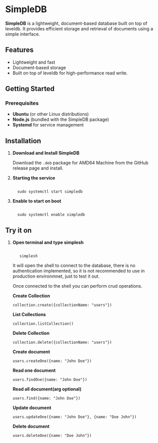 # SimpleDB

**SimpleDB** is a lightweight, document-based database built on top of leveldb. It provides efficient storage and retrieval of documents using a simple interface.

## Features

- Lightweight and fast
- Document-based storage
- Built on top of leveldb for high-performance read write.

## Getting Started

### Prerequisites

- **Ubuntu** (or other Linux distributions)
- **Node.js** (bundled with the SimpleDB package)
- **Systemd** for service management

## Installation

1. **Download and Install SimpleDB**
  
   Download the `.deb` package for AMD64 Machine from the GitHub release page and install.

2. **Starting the service**

   <code> 
     sudo systemctl start simpledb
   </code>
   

4. **Enable to start on boot**
   
   <code> 
     sudo systemctl enable simpledb
   </code>

   
## Try it on


1. **Open terminal and type simplesh**

   <code> 
      simplesh
   </code>

   <p> 
   It will open the shell to connect to the database, there is no authentication implemented, so it is not recommended to use in production environmnet, just to test it out.
   </p>

   <p> 
   Once connected to the shell you can perform crud operations.
   </p>

   <strong> Create Collection</strong>


   <code>collection.create({collectionName: "users"}) </code>


   <strong> List Collections</strong>


   <code>collection.listCollection() </code>


   <strong> Delete Collection</strong>


   <code>collection.delete({collectionName: "users"}) </code>


   <strong> Create document</strong>


   <code>users.createOne({name: "John Doe"}) </code>


   <strong> Read one document</strong>


   <code>users.findOne({name: "John Doe"}) </code>


   <strong> Read all document(arg optional)</strong>


   <code>users.find({name: "John Doe"}) </code>


   <strong>Update document</strong>


   <code>users.updateOne({name: "John Doe"}, {name: "Doe John"}) </code>


   <strong> Delete document</strong>


   <code>users.deleteOne({name: "Doe John"})</code>

